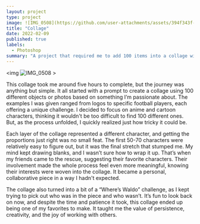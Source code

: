 ```yaml
---
layout: project
type: project
image: ![IMG_0508](https://github.com/user-attachments/assets/394f343f-31eb-467c-b0f3-469b3325bf1f)
title: "Collage"
date: 2022-02-09
published: true
labels:
  - Photoshop
summary: "A project that required me to add 100 items into a collage with a specific theme."
---
```


<img ![IMG_0508](https://github.com/user-attachments/assets/80082a9f-d65f-4bee-a158-d4d689a3bd49) >

This collage took me around five hours to complete, but the journey was anything but simple. It all started with a prompt to create a collage using 100 different objects or photos based on something I’m passionate about. The examples I was given ranged from logos to specific football players, each offering a unique challenge. I decided to focus on anime and cartoon characters, thinking it wouldn't be too difficult to find 100 different ones. But, as the process unfolded, I quickly realized just how tricky it could be.

Each layer of the collage represented a different character, and getting the proportions just right was no small feat. The first 50-70 characters were relatively easy to figure out, but it was the final stretch that stumped me. My mind kept drawing blanks, and I wasn’t sure how to wrap it up. That’s when my friends came to the rescue, suggesting their favorite characters. Their involvement made the whole process feel even more meaningful, knowing their interests were woven into the collage. It became a personal, collaborative piece in a way I hadn't expected.

The collage also turned into a bit of a “Where’s Waldo” challenge, as I kept trying to pick out who was in the piece and who wasn’t. It’s fun to look back on now, and despite the time and patience it took, this collage ended up being one of my favorites to make. It taught me the value of persistence, creativity, and the joy of working with others.

